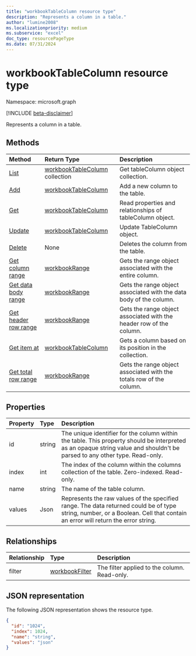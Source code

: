 ```yaml
---
title: "workbookTableColumn resource type"
description: "Represents a column in a table."
author: "lumine2008"
ms.localizationpriority: medium
ms.subservice: "excel"
doc_type: resourcePageType
ms.date: 07/31/2024
---
```


# workbookTableColumn resource type

Namespace: microsoft.graph

[!INCLUDE [beta-disclaimer](../../includes/beta-disclaimer.md)]

Represents a column in a table.


## Methods

| Method		   | Return Type	|Description|
|:---------------|:--------|:----------|
|[List](../api/tablecolumn-list.md) | [workbookTableColumn](workbooktablecolumn.md) collection |Get tableColumn object collection. |
|[Add](../api/tablecolumncollection-add.md)|[workbookTableColumn](workbooktablecolumn.md)|Add a new column to the table.|
|[Get](../api/tablecolumn-get.md) | [workbookTableColumn](workbooktablecolumn.md) |Read properties and relationships of tableColumn object.|
|[Update](../api/tablecolumn-update.md) | [workbookTableColumn](workbooktablecolumn.md)	|Update TableColumn object. |
|[Delete](../api/tablecolumn-delete.md)|None|Deletes the column from the table.|
|[Get column range](../api/tablecolumn-range.md)|[workbookRange](workbookrange.md)|Gets the range object associated with the entire column.|
|[Get data body range](../api/tablecolumn-databodyrange.md)|[workbookRange](workbookrange.md)|Gets the range object associated with the data body of the column.|
|[Get header row range](../api/tablecolumn-headerrowrange.md)|[workbookRange](workbookrange.md)|Gets the range object associated with the header row of the column.|
|[Get item at](../api/tablecolumncollection-itemat.md)|[workbookTableColumn](workbooktablecolumn.md)|Gets a column based on its position in the collection.|
|[Get total row range](../api/tablecolumn-totalrowrange.md)|[workbookRange](workbookrange.md)|Gets the range object associated with the totals row of the column.|

## Properties
| Property	   | Type	|Description|
|:---------------|:--------|:----------|
|id|string|The unique identifier for the column within the table. This property should be interpreted as an opaque string value and shouldn't be parsed to any other type. Read-only.|
|index|int|The index of the column within the columns collection of the table. Zero-indexed. Read-only.|
|name|string|The name of the table column.|
|values|Json|Represents the raw values of the specified range. The data returned could be of type string, number, or a Boolean. Cell that contain an error will return the error string.|

## Relationships
| Relationship | Type	|Description|
|:---------------|:--------|:----------|
|filter|[workbookFilter](workbookfilter.md)|The filter applied to the column. Read-only.|

## JSON representation

The following JSON representation shows the resource type.

<!-- {
  "blockType": "resource",
  "optionalProperties": [

  ],
  "keyProperty": "id",
  "baseType":"microsoft.graph.entity",
  "@odata.type": "microsoft.graph.workbookTableColumn"
}-->

```json
{
  "id": "1024",
  "index": 1024,
  "name": "string",
  "values": "json"
}

```

<!-- uuid: 8fcb5dbc-d5aa-4681-8e31-b001d5168d79
2015-10-25 14:57:30 UTC -->
<!--
{
  "type": "#page.annotation",
  "description": "TableColumn resource",
  "keywords": "",
  "section": "documentation",
  "tocPath": "",
  "suppressions": []
}
-->


